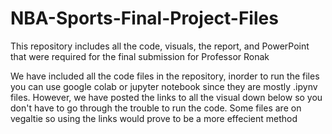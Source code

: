 # NBA-Sports-Final-Project-Files
This repository includes all the code, visuals, the report, and PowerPoint that were required for the final submission for Professor Ronak

We have included all the code files in the repository, inorder to run the files you can use google colab or jupyter notebook since they are mostly .ipynv files.
However, we have posted the links to all the visual down below so you don't have to go through the trouble to run the code. Some files are on vegaltie so using the links would prove to be a more effecient method
